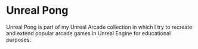 # Unreal Pong
Unreal Pong is part of my Unreal Arcade collection in which I try to recreate and extend popular arcade games in Unreal Engine for educational purposes.